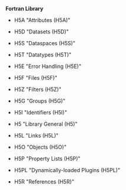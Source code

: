 <b>Fortran Library</b>

-  H5A "Attributes (H5A)"

-  H5D "Datasets (H5D)"

-  H5S "Dataspaces (H5S)"

-  H5T "Datatypes (H5T)"

-  H5E "Error Handling (H5E)"

-  H5F "Files (H5F)"

-  H5Z "Filters (H5Z)"

-  H5G "Groups (H5G)"

-  H5I "Identifiers (H5I)"

-  H5 "Library General (H5)"

-  H5L "Links (H5L)"

-  H5O "Objects (H5O)"

-  H5P "Property Lists (H5P)"

-  H5PL "Dynamically-loaded Plugins (H5PL)"

-  H5R "References (H5R)"
